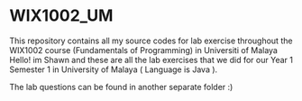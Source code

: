 # WIX1002_UM
This repository contains all my source codes for lab exercise throughout the WIX1002 course (Fundamentals of Programming) in Universiti of Malaya
Hello! im Shawn and these are all the lab exercises that we did for our Year 1 Semester 1 in University of Malaya ( Language is Java ).

The lab questions can be found in another separate folder :)
